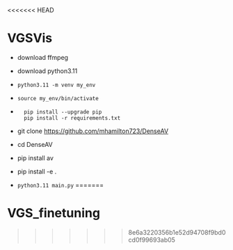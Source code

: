 <<<<<<< HEAD
# VGSVis
- download ffmpeg
- download python3.11
- `python3.11 -m venv my_env`
- `source my_env/bin/activate`
- ```
    pip install --upgrade pip      
    pip install -r requirements.txt
    ```

- git clone https://github.com/mhamilton723/DenseAV
- cd DenseAV
- pip install av
- pip install -e .

- `python3.11 main.py`
=======
# VGS_finetuning
>>>>>>> 8e6a3220356b1e52d94708f9bd0cd0f99693ab05
